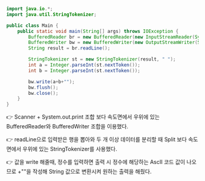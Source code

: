 ```java
import java.io.*;
import java.util.StringTokenizer;

public class Main {
    public static void main(String[] args) throws IOException {
        BufferedReader br = new BufferedReader(new InputStreamReader(System.in));
        BufferedWriter bw = new BufferedWriter(new OutputStreamWriter(System.out));
        String result = br.readLine();

        StringTokenizer st = new StringTokenizer(result, " ");
        int a = Integer.parseInt(st.nextToken());
        int b = Integer.parseInt(st.nextToken());

        bw.write(a+b+"");
        bw.flush();
        bw.close();
    }
}
```

👉 Scanner + System.out.print 조합 보다 속도면에서 우위에 있는 BufferedReader와 BufferedWriter 조합을 이용했다. 

👉 readLine으로 입력받은 행을 뽑아와 두 개 이상 데이터를 분리할 때 Split 보다 속도면에서 우위에 있는 StringTokenizer를 사용했다. 

👉 값을 write 해줄때, 정수를 입력하면 출력 시 정수에 해당하는 AscII 코드 값이 나오므로 +""을 작성해 String 값으로 변환시켜 원하는 출력을 해줬다.
